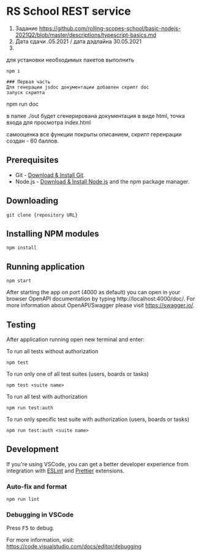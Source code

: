 # RS School REST service

1. Задание https://github.com/rolling-scopes-school/basic-nodejs-2021Q2/blob/master/descriptions/typescript-basics.md
2. Дата сдачи .05.2021 / дата дэдлайна 30.05.2021
3. 
для установки необходимых пакетов выполнить 
```
npm i

### Первая часть
Для генерации jsdoc документации добавлен скрипт doc
запуск скрипта

```
npm run doc

в папке ./out будет сгенерирована документация в виде html, точка входа для просмотра index.html

самооценка
все функции покрыты описанием, скрипт геренрации создан - 60 баллов.


## Prerequisites

- Git - [Download & Install Git](https://git-scm.com/downloads).
- Node.js - [Download & Install Node.js](https://nodejs.org/en/download/) and the npm package manager.

## Downloading

```
git clone {repository URL}
```

## Installing NPM modules

```
npm install
```

## Running application

```
npm start
```

After starting the app on port (4000 as default) you can open
in your browser OpenAPI documentation by typing http://localhost:4000/doc/.
For more information about OpenAPI/Swagger please visit https://swagger.io/.

## Testing

After application running open new terminal and enter:

To run all tests without authorization

```
npm test
```

To run only one of all test suites (users, boards or tasks)

```
npm test <suite name>
```

To run all test with authorization

```
npm run test:auth
```

To run only specific test suite with authorization (users, boards or tasks)

```
npm run test:auth <suite name>
```

## Development

If you're using VSCode, you can get a better developer experience from integration with [ESLint](https://marketplace.visualstudio.com/items?itemName=dbaeumer.vscode-eslint) and [Prettier](https://marketplace.visualstudio.com/items?itemName=esbenp.prettier-vscode) extensions.

### Auto-fix and format

```
npm run lint
```

### Debugging in VSCode

Press <kbd>F5</kbd> to debug.

For more information, visit: https://code.visualstudio.com/docs/editor/debugging
